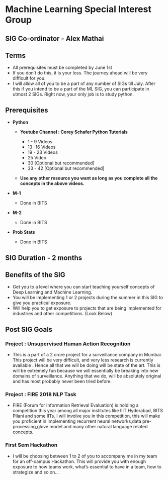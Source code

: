 # Machine Learning Special Interest Group

## SIG Co-ordinator - Alex Mathai

## Terms
* All prerequisites must be completed by June 1st
* If you don’t do this, it is your loss. The journey ahead will be very difficult for you.
* I will allow all of you to be a part of any number of SIGs till July.  After this if you intend to be a part of the ML SIG, you can participate in utmost 2 SIGs.
Right now, your only job is to study python. 

## Prerequisites 
* **Python** 
  
  * **Youtube Channel : Corey Schafer Python Tutorials**
    * 1 - 9 Videos
    * 13 -16 Videos
    * 19 - 23 Videos
    * 25 Video
    * 30 [Optional but recommended]
    * 33 - 42  [Optional but recommended]
  
  * **Use any other resource you want as long as you complete all the concepts in the above videos.**

* **M-1** 
  * Done in BITS

* **M-2**
  * Done in BITS

* **Prob Stats**
  * Done in BITS

## SIG Duration - 2 months

## Benefits of the SIG  
* Get you to a level where you can start teaching yourself concepts of Deep Learning and Machine Learning.  
* You will be implementing 1 or 2 projects during the summer in this SIG to give you practical exposure.   
* Will help you to get exposure to projects that are being implemented for industries and other competitions.  (Look Below)


## Post SIG Goals 

### Project : Unsupervised Human Action Recognition
* This is a part of a 2 crore project for a surveillance company in Mumbai.  This project will be very difficult, and very less research is currently available .  Hence all that we will be doing will be state of the art.  This is will be extremely fun because we will essentially be breaking into new domains of surveillance.  Anything that we do, will be absolutely original and has most probably never been tried before.
 
### Project : FIRE 2018 NLP Task 
* FIRE (Forum for Information Retrieval Evaluation) is holding a competition this year among all major institutes like IIIT Hyderabad, BITS Pilani and some IITs.  I will involve you in this competition, this will make you proficient in implementing recurrent neural networks,data pre-processing,glove model and many other natural language related concepts. 

### First Sem Hackathon
* I will be choosing between 1 to 2 of you to accompany me in my team for an off-campus Hackathon.  This will provide you with enough exposure to how teams work, what’s essential to have in a team, how to strategize and so on...

